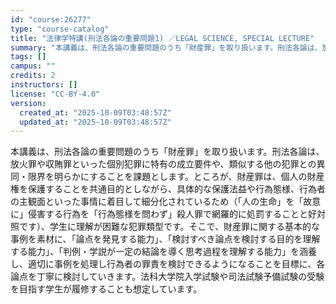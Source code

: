 ```yaml
---
id: "course:26277"
type: "course-catalog"
title: "法律学特講(刑法各論の重要問題1) ／LEGAL SCIENCE, SPECIAL LECTURE"
summary: "本講義は、刑法各論の重要問題のうち「財産罪」を取り扱います。刑法各論は、放火罪や収賄罪といった個別犯罪に特有の成立要件や、類似する他の犯罪との異同・限界を明らかにすることを課題とします。ところが、財産罪は、個人の財産権を保護することを共通目…"
tags: []
campus: ""
credits: 2
instructors: []
license: "CC-BY-4.0"
version:
  created_at: "2025-10-09T03:48:57Z"
  updated_at: "2025-10-09T03:48:57Z"
---
```

本講義は、刑法各論の重要問題のうち「財産罪」を取り扱います。刑法各論は、放火罪や収賄罪といった個別犯罪に特有の成立要件や、類似する他の犯罪との異同・限界を明らかにすることを課題とします。ところが、財産罪は、個人の財産権を保護することを共通目的としながら、具体的な保護法益や行為態様、行為者の主観面といった事情に着目して細分化されているため（「人の生命」を「故意に」侵害する行為を「行為態様を問わず」殺人罪で網羅的に処罰することと好対照です）、学生に理解が困難な犯罪類型です。そこで、財産罪に関する基本的な事例を素材に、「論点を発見する能力」、「検討すべき論点を検討する目的を理解する能力」、「判例・学説が一定の結論を導く思考過程を理解する能力」を涵養し、適切に事例を処理し行為者の罪責を検討できるようになることを目標に、各論点を丁寧に検討していきます。法科大学院入学試験や司法試験予備試験の受験を目指す学生が履修することも想定しています。
